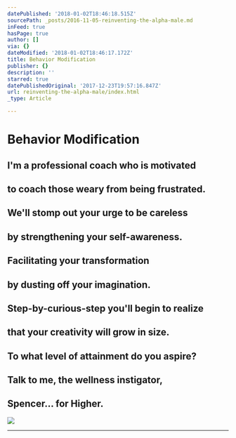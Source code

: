 ```yaml
---
datePublished: '2018-01-02T18:46:18.515Z'
sourcePath: _posts/2016-11-05-reinventing-the-alpha-male.md
inFeed: true
hasPage: true
author: []
via: {}
dateModified: '2018-01-02T18:46:17.172Z'
title: Behavior Modification
publisher: {}
description: ''
starred: true
datePublishedOriginal: '2017-12-23T19:57:16.847Z'
url: reinventing-the-alpha-male/index.html
_type: Article

---
```

# Behavior Modification

## I'm a professional coach who is motivated

## to coach those weary from being frustrated.

## We'll stomp out your urge to be careless

## by strengthening your self-awareness.

## Facilitating your transformation

## by dusting off your imagination.

## Step-by-curious-step you'll begin to realize

## that your creativity will grow in size.

## To what level of attainment do you aspire?

## Talk to me, the wellness instigator,

## Spencer... for Higher.
![](https://the-grid-user-content.s3-us-west-2.amazonaws.com/d95784b9-865b-432c-b745-1229e68a073b.jpg)

---